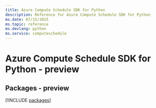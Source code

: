 ```yaml
---
title: Azure Compute Schedule SDK for Python
description: Reference for Azure Compute Schedule SDK for Python
ms.date: 07/15/2025
ms.topic: reference
ms.devlang: python
ms.service: computeschedule
---
```

# Azure Compute Schedule SDK for Python - preview
## Packages - preview
[!INCLUDE [packages](compute-schedule-index.md)]